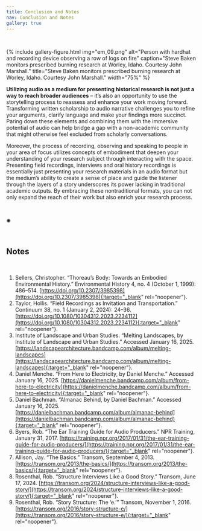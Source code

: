 ```yaml
---
title: Conclusion and Notes
nav: Conclusion and Notes
gallery: true
---
```


<br>

{% include gallery-figure.html img="em_09.png" alt="Person with hardhat and recording device observing a row of logs on fire" caption="Steve Baken monitors prescribed burning research at Worley, Idaho. Courtesy John Marshall." title="Steve Baken monitors prescribed burning research at Worley, Idaho. Courtesy John Marshall." width="75%" %}

**Utilizing audio as a medium for presenting historical research is not just a way to reach broader audiences** – it’s also an opportunity to use the storytelling process to reassess and enhance your work moving forward. Transforming written scholarship to audio narrative challenges you to refine your arguments, clarify language and make your findings more succinct. Paring down these elements and combining them with the immersive potential of audio can help bridge a gap with a non-academic community that might otherwise feel excluded from scholarly conversations. 

Moreover, the process of recording, observing and speaking to people in your area of focus utilizes concepts of embodiment that deepen your understanding of your research subject through interacting with the space. Presenting field recordings, interviews and oral history recordings is essentially just presenting your research materials in an audio format but the medium’s ability to create a sense of place and guide the listener through the layers of a story underscores its power lacking in traditional academic outputs. By embracing these nontraditional formats, you can not only expand the reach of their work but also enrich your research process. 

<br>

<div class="symbol-container">
    <p class="symbol">&#10042;</p>
</div>

<br>

## Notes

<br>

1. Sellers, Christopher. “Thoreau’s Body: Towards an Embodied Environmental History.” Environmental History 4, no. 4 (October 1, 1999): 486–514. [https://doi.org/10.2307/3985398](https://doi.org/10.2307/3985398){:target="_blank" rel="noopener"}.
2. Taylor, Hollis. “Field Recordings as Invitation and Transportation.” Continuum 38, no. 1 (January 2, 2024): 24–36. [https://doi.org/10.1080/10304312.2023.2234112](https://doi.org/10.1080/10304312.2023.2234112){:target="_blank" rel="noopener"}.
3. Institute of Landscape and Urban Studies. “Melting Landscapes, by Institute of Landscape and Urban Studies.” Accessed January 16, 2025. [https://landscapearchitecture.bandcamp.com/album/melting-landscapes](https://landscapearchitecture.bandcamp.com/album/melting-landscapes){:target="_blank" rel="noopener"}.
4. Daniel Menche. “From Here to Electricity, by Daniel Menche.” Accessed January 16, 2025. [https://danielmenche.bandcamp.com/album/from-here-to-electricity](https://danielmenche.bandcamp.com/album/from-here-to-electricity){:target="_blank" rel="noopener"}.
5. Daniel Bachman. “Almanac Behind, by Daniel Bachman.” Accessed January 16, 2025. [https://danielbachman.bandcamp.com/album/almanac-behind](https://danielbachman.bandcamp.com/album/almanac-behind){:target="_blank" rel="noopener"}.
6. Byers, Rob. “The Ear Training Guide for Audio Producers.” NPR Training, January 31, 2017. [https://training.npr.org/2017/01/31/the-ear-training-guide-for-audio-producers/](https://training.npr.org/2017/01/31/the-ear-training-guide-for-audio-producers/){:target="_blank" rel="noopener"}.
7. Allison, Jay. “The Basics.” Transom, September 4, 2013. [https://transom.org/2013/the-basics/](https://transom.org/2013/the-basics/){:target="_blank" rel="noopener"}.
8. Rosenthal, Rob. “Structure Interviews Like a Good Story.” Transom, June 17, 2024. [https://transom.org/2024/structure-interviews-like-a-good-story/](https://transom.org/2024/structure-interviews-like-a-good-story/){:target="_blank" rel="noopener"}.
9. Rosenthal, Rob. “Story Structure: The ‘e.’” Transom, November 1, 2016. [https://transom.org/2016/story-structure-e/](https://transom.org/2016/story-structure-e/){:target="_blank" rel="noopener"}.








<br>